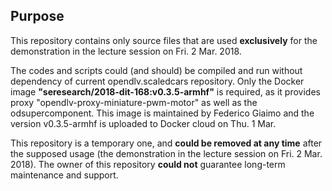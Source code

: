 ## Purpose

This repository contains only source files that are used __exclusively__ for the demonstration in the lecture session on Fri. 2 Mar. 2018.

The codes and scripts could (and should) be compiled and run without dependency of current opendlv.scaledcars repository. Only the Docker image **"seresearch/2018-dit-168:v0.3.5-armhf"** is required, as it provides proxy "opendlv-proxy-miniature-pwm-motor" as well as the odsupercomponent. This image is maintained by Federico Giaimo and the version v0.3.5-armhf is uploaded to Docker cloud on Thu. 1 Mar.

This repository is a temporary one, and __could be removed at any time__ after the supposed usage (the demonstration in the lecture session on Fri. 2 Mar. 2018). The owner of this repository __could not__ guarantee long-term maintenance and support. 
